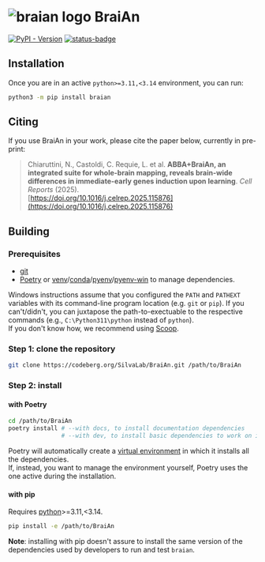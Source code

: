 <!--
SPDX-FileCopyrightText: 2024 Carlo Castoldi <carlo.castoldi@outlook.com>

SPDX-License-Identifier: CC-BY-4.0
-->

# ![braian logo](docs/assets/logo/network.svg) BraiAn
[![PyPI - Version](https://img.shields.io/pypi/v/braian)](https://pypi.org/project/braian)
[![status-badge](https://ci.codeberg.org/api/badges/13585/status.svg)](https://ci.codeberg.org/repos/13585)
<!--mkdocs-start-->
<!--install-start-->
## Installation
Once you are in an active `python>=3.11,<3.14` environment, you can run:
```bash
python3 -m pip install braian
```
<!--install-end-->

## Citing
If you use BraiAn in your work, please cite the paper below, currently in pre-print:

> Chiaruttini, N., Castoldi, C. Requie, L. et al. **ABBA+BraiAn, an integrated suite for whole-brain mapping, reveals brain-wide differences in immediate-early genes induction upon learning**. _Cell Reports_ (2025).\
> [https://doi.org/10.1016/j.celrep.2025.115876](https://doi.org/10.1016/j.celrep.2025.115876)

<!--build-start-->
## Building
### Prerequisites
- [git](https://git-scm.com/downloads)
- [Poetry](https://python-poetry.org/docs/#installation) or [venv](https://docs.python.org/3/library/venv.html)/[conda](https://conda.io/projects/conda/en/latest/user-guide/tasks/manage-environments.html)/[pyenv](https://github.com/pyenv/pyenv)/[pyenv-win](https://pyenv-win.github.io/pyenv-win/#installation) to manage dependencies.

Windows instructions assume that you configured the `PATH` and `PATHEXT` variables with its command-line program location (e.g. `git` or `pip`). If you can't/didn't, you can juxtapose the path-to-exectuable to the respective commands (e.g., `C:\Python311\python` instead of `python`).\
If you don't know how, we recommend using [Scoop](https://scoop.sh/).

### Step 1: clone the repository
```bash
git clone https://codeberg.org/SilvaLab/BraiAn.git /path/to/BraiAn
```

### Step 2: install
#### with Poetry
```bash
cd /path/to/BraiAn
poetry install # --with docs, to install documentation dependencies
               # --with dev, to install basic dependencies to work on ipython
```
Poetry will automatically create a [virtual environment](https://docs.python.org/3/library/venv.html#how-venvs-work) in which it installs all the dependencies.\
If, instead, you want to manage the environment yourself, Poetry uses the one active during the installation.

#### with pip
Requires [python](https://www.python.org/downloads/)>=3.11,<3.14.


```bash
pip install -e /path/to/BraiAn
```
**Note**: installing with pip doesn't assure to install the same version of the dependencies used by developers to run and test `braian`.
<!--build-end-->
<!--mkdocs-end-->
